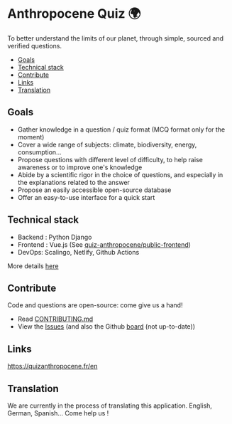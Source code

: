 # Anthropocene Quiz 🌍


To better understand the limits of our planet, through simple, sourced and verified questions.
<!-- START doctoc generated TOC please keep comment here to allow auto update -->
<!-- DON'T EDIT THIS SECTION, INSTEAD RE-RUN doctoc TO UPDATE -->

- [Goals](#goals)
- [Technical stack](#technical-stack)
- [Contribute](#contribute)
- [Links](#Links)
- [Translation](#translation)

<!-- END doctoc generated TOC please keep comment here to allow auto update -->

## Goals

- Gather knowledge in a question / quiz format (MCQ format only for the moment)
- Cover a wide range of subjects: climate, biodiversity, energy, consumption...
- Propose questions with different level of difficulty, to help raise awareness or to improve one's knowledge
- Abide by a scientific rigor in the choice of questions, and especially in the explanations related to the answer
- Propose an easily accessible open-source database
- Offer an easy-to-use interface for a quick start

## Technical stack

- Backend : Python Django
- Frontend : Vue.js (See [quiz-anthropocene/public-frontend](https://github.com/quiz-anthropocene/public-frontend))
- DevOps: Scalingo, Netlify, Github Actions

More details [here](CONTRIBUTING.md#technical-stack)

## Contribute

Code and questions are open-source: come give us a hand!

- Read [CONTRIBUTING.md](CONTRIBUTING.md)
- View the [Issues](https://github.com/quiz-anthropocene/know-your-planet/issues) (and also the Github [board](https://github.com/quiz-anthropocene/know-your-planet/projects/1) (not up-to-date))

## Links

https://quizanthropocene.fr/en

## Translation

We are currently in the process of translating this application. English, German, Spanish… Come help us !
